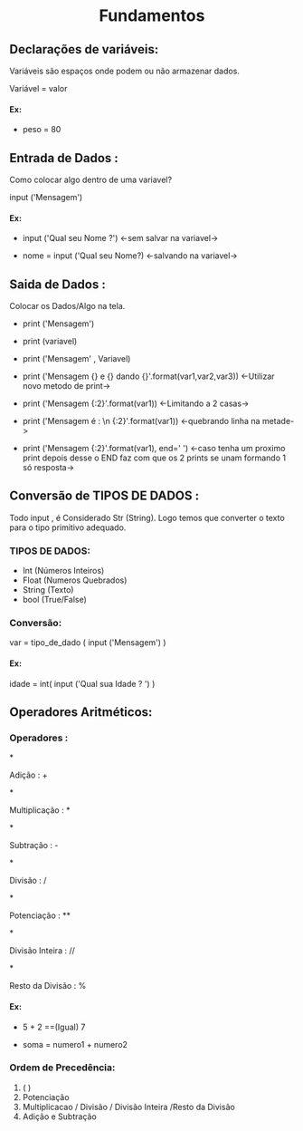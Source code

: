 <h1 align=center> Fundamentos  </h1>

## Declarações de variáveis:
<p>Variáveis são espaços onde podem ou não armazenar dados.</p>

Variável = valor

#### Ex:
* peso = 80

## Entrada de Dados :
<p>Como colocar algo dentro de uma variavel?</p>
input ('Mensagem')

#### Ex:
* input ('Qual seu Nome ?')   <-sem salvar na variavel->

* nome = input ('Qual seu Nome?) <-salvando na variavel->

## Saida de Dados :
<p>Colocar os Dados/Algo na tela.</p>


* print ('Mensagem') 

* print (variavel)

* print ('Mensagem' , Variavel)

* print ('Mensagem {} e {} dando {}'.format(var1,var2,var3)) <-Utilizar novo metodo de print->

* print ('Mensagem {:2}'.format(var1)) <-Limitando a 2 casas->

* print ('Mensagem é : \n {:2}'.format(var1)) <-quebrando linha na metade->

* print ('Mensagem {:2}'.format(var1), end=' ') <-caso tenha um proximo print depois desse o END faz com que os 2 prints se unam formando 1 só resposta->

## Conversão de TIPOS DE DADOS :
<p>Todo input , é Considerado Str (String). Logo temos que converter o texto para o tipo primitivo adequado. </p>

### TIPOS DE DADOS:

* Int (Números Inteiros)
* Float (Numeros Quebrados)
* String (Texto)
* bool (True/False)

### Conversão:
var = tipo_de_dado ( input ('Mensagem') )

#### Ex:
idade = int( input ('Qual sua Idade ? ') )

## Operadores Aritméticos:

### Operadores :
*<p>Adição : + </p>
*<p>Multiplicação : * </p>
*<p>Subtração : - </p>
*<p>Divisão : / </p>
*<p>Potenciação : ** </p>
*<p>Divisão Inteira : // </p>
*<p>Resto da Divisão : % </p>

#### Ex:
* 5 + 2 ==(Igual) 7

* soma = numero1 + numero2

### Ordem de Precedência:

1. ( )
2. Potenciação
3. Multiplicacao / Divisão / Divisão Inteira /Resto da Divisão
4. Adição e Subtração
